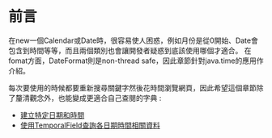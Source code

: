 # 前言
在new一個Calendar或Date時，很容易使人困惑，例如月份是從0開始、Date會包含到時間等等，而且兩個類別也會讓開發者疑惑到底該使用哪個才適合。
在fomat方面，DateFormat則是non-thread safe，因此章節針對java.time的應用作介紹。

每次要使用的時候都要重新搜尋關鍵字然後花時間瀏覽網頁，因此希望這個章節除了釐清觀念外，也能變成更適合自己查閱的字典 :

* [建立特定日期和時間](/Ch12%20New%20Date%20and%20Time/2.%20LocalDate%20and%20LocalTime.md)
* [使用TemporalField查詢各日期時間相關資料](/Ch12%20New%20Date%20and%20Time/2.%20LocalDate%20and%20LocalTime.md)